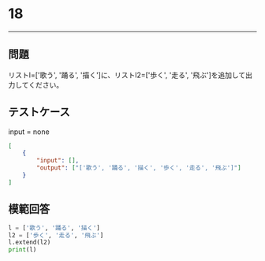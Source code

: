 # 18

---
## 問題

リストl=['歌う', '踊る', '描く']に、リストl2=['歩く', '走る', '飛ぶ']を追加して出力してください。

## テストケース
input = none
```json
[
	{
		"input": [],
		"output": ["['歌う', '踊る', '描く', '歩く', '走る', '飛ぶ']"]
  	}
]
```

## 模範回答
```python
l = ['歌う', '踊る', '描く']
l2 = ['歩く', '走る', '飛ぶ']
l.extend(l2)
print(l)
```